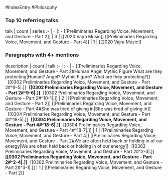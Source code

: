 #IndexEntry #Philosophy

### Top 10 referring talks
talk | count | series
:- | - |: -
[[Preliminaries Regarding Voice, Movement, and Gesture - Part 2]] | 3 | [[2020 Vajra Music]]
[[Preliminaries Regarding Voice, Movement, and Gesture - Part 4]] | 1 | [[2020 Vajra Music]]

### Paragraphs with 4+ mentions
description | count | talk
:- | : - | -
[[Preliminaries Regarding Voice, Movement, and Gesture - Part 2#Human Angel Mythic Figure What are they protecting\|Human? Angel? Mythic Figure? What are they protecting?]] &nbsp;&nbsp;[[0302 Preliminaries Regarding Voice, Movement, and Gesture - Part 2#^9-5\|.]] &nbsp; **[[0302 Preliminaries Regarding Voice, Movement, and Gesture - Part 2#^9-6\|.]]** &nbsp; [[0302 Preliminaries Regarding Voice, Movement, and Gesture - Part 2#^10-1\|.]] | 2 | [[Preliminaries Regarding Voice, Movement, and Gesture - Part 2]]
[[Preliminaries Regarding Voice, Movement, and Gesture - Part 4#She was tired of giving in\|She was tired of giving in]] &nbsp;&nbsp;[[0304 Preliminaries Regarding Voice, Movement, and Gesture - Part 4#^18-5\|.]] &nbsp; **[[0304 Preliminaries Regarding Voice, Movement, and Gesture - Part 4#^18-6\|.]]** &nbsp; [[0304 Preliminaries Regarding Voice, Movement, and Gesture - Part 4#^18-7\|.]] | 1 | [[Preliminaries Regarding Voice, Movement, and Gesture - Part 4]]
[[Preliminaries Regarding Voice, Movement, and Gesture - Part 2#We are often held back or holding in of our energy\|We are often held back or holding in of our energy]] &nbsp;&nbsp;[[0302 Preliminaries Regarding Voice, Movement, and Gesture - Part 2#^2-3\|.]] &nbsp; **[[0302 Preliminaries Regarding Voice, Movement, and Gesture - Part 2#^2-4\|.]]** &nbsp; [[0302 Preliminaries Regarding Voice, Movement, and Gesture - Part 2#^3-1\|.]] | 1 | [[Preliminaries Regarding Voice, Movement, and Gesture - Part 2]]

